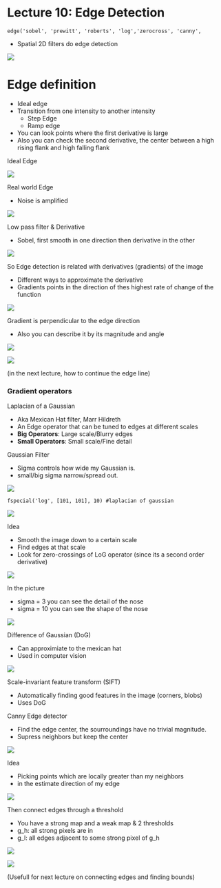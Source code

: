 # Lecture 10: Edge Detection
```
edge('sobel', 'prewitt', 'roberts', 'log','zerocross', 'canny',
```
- Spatial 2D filters do edge detection

![](spatial_filters_edge_detection.jpeg)

# Edge definition
- Ideal edge
- Transition from one intensity to another intensity
  - Step Edge
  - Ramp edge
- You can look points where the first derivative is large
- Also you can check the second derivative, the center between a high rising flank and high falling flank

Ideal Edge

![](ideal_edge.jpeg)


Real world Edge
- Noise is amplified

![](real_edge.jpeg)

Low pass filter & Derivative
- Sobel, first smooth in one direction then derivative in the other

![](sobel_smoothing.jpeg)

So Edge detection is related with derivatives (gradients) of the image
- Different ways to approximate the derivative
- Gradients points in the direction of thes highest rate of change of the function

![](derivatives_for_edge_detection.jpeg)

Gradient is perpendicular to the edge direction
- Also you can describe it by its magnitude and angle

![](edge_direction.jpeg)

![](gradient_threshold.jpeg)

(in the next lecture, how to continue the edge line)

### Gradient operators

Laplacian of a Gaussian
- Aka Mexican Hat filter, Marr Hildreth
- An Edge operator that can be tuned to edges at different scales
- **Big Operators**: Large scale/Blurry edges
- **Small Operators**: Small scale/Fine detail

Gaussian Filter
- Sigma controls how wide my Gaussian is.
- small/big sigma narrow/spread out.

![](gaussian_filter.jpeg)

```
fspecial('log', [101, 101], 10) #laplacian of gaussian
```

![](laplacian_of_gaussian.jpeg)

Idea
- Smooth the image down to a certain scale
- Find edges at that scale
- Look for zero-crossings of LoG operator (since its a second order derivative)

![](laplacian_of_gaussian_2.jpeg)

In the picture
- sigma = 3 you can see the detail of the nose
- sigma = 10 you can see the shape of the nose

![](laplacian_of_gaussian_3.jpeg)

Difference of Gaussian (DoG)
- Can approximiate to the mexican hat
- Used in computer vision

![](difference_of_gaussians.jpeg)

Scale-invariant feature transform (SIFT)
- Automatically finding good features in the image (corners, blobs)
- Uses DoG

Canny Edge detector
- Find the edge center, the sourroundings have no trivial magnitude. 
- Supress neighbors but keep the center

![](canny_edge_detector_1.jpeg)

Idea
- Picking points which are locally greater than my neighbors
- in the estimate direction of my edge

![](canny_edge_detector_2.jpeg)

Then connect edges through a threshold
- You have a strong map and a weak map & 2 thresholds
- g_h: all strong pixels are in
- g_l: all edges adjacent to some strong pixel of g_h

![](canny_edge_detector_3.jpeg)

![](canny_vs_sobel.jpeg)

(Usefull for next lecture on connecting edges and finding bounds)
